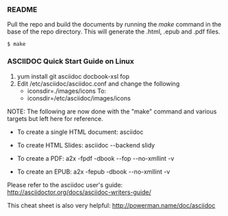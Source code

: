 ### README

Pull the repo and build the documents by running the *make* command in the base of the repo directory.  This will generate the .html, .epub and .pdf files.

	$ make

### ASCIIDOC Quick Start Guide on Linux

1. yum install git asciidoc docbook-xsl fop
2. Edit /etc/asciidoc/asciidoc.conf and change the following
    * iconsdir=./images/icons
    To:
    * iconsdir=/etc/asciidoc/images/icons

NOTE: The following are now done with the "make" command and various targets but left here for reference.

* To create a single HTML document: asciidoc <text file>

* To create HTML Slides: asciidoc --backend slidy <text file>

* To create a PDF:  a2x -fpdf -dbook --fop --no-xmllint -v <asciidoc file>

* To create an EPUB: a2x -fepub -dbook --no-xmllint -v <asciidoc file>

Please refer to the asciidoc user's guide: http://asciidoctor.org/docs/asciidoc-writers-guide/

This cheat sheet is also very helpful: http://powerman.name/doc/asciidoc
